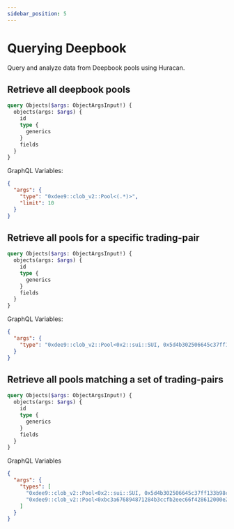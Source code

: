 ```yaml
---
sidebar_position: 5
---
```


# Querying Deepbook

Query and analyze data from Deepbook pools using Huracan.

## Retrieve all deepbook pools

```graphql
query Objects($args: ObjectArgsInput!) {
  objects(args: $args) {
    id
    type {
      generics
    }
    fields
  }
}
```

GraphQL Variables:

```json
{
  "args": {
    "type": "0xdee9::clob_v2::Pool<(.*)>",
    "limit": 10
  }
}
```

## Retrieve all pools for a specific trading-pair

```graphql
query Objects($args: ObjectArgsInput!) {
  objects(args: $args) {
    id
    type {
      generics
    }
    fields
  }
}
```

GraphQL Variables:

```json
{
  "args": {
    "type": "0xdee9::clob_v2::Pool<0x2::sui::SUI, 0x5d4b302506645c37ff133b98c4b50a5ae14841659738d6d733d59d0d217a93bf::coin::COIN>"
  }
}
```

## Retrieve all pools matching a set of trading-pairs

```graphql
query Objects($args: ObjectArgsInput!) {
  objects(args: $args) {
    id
    type {
      generics
    }
    fields
  }
}
```

GraphQL Variables

```json
{
  "args": {
    "types": [
      "0xdee9::clob_v2::Pool<0x2::sui::SUI, 0x5d4b302506645c37ff133b98c4b50a5ae14841659738d6d733d59d0d217a93bf::coin::COIN>",
      "0xdee9::clob_v2::Pool<0xbc3a676894871284b3ccfb2eec66f428612000e2a6e6d23f592ce8833c27c973::coin::COIN, 0x5d4b302506645c37ff133b98c4b50a5ae14841659738d6d733d59d0d217a93bf::coin::COIN>"
    ]
  }
}
```
